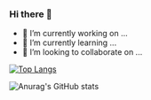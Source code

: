 ### Hi there 👋

<!--
**Xupeng233/Xupeng233** is a ✨ _special_ ✨ repository because its `README.md` (this file) appears on your GitHub profile.

Here are some ideas to get you started:
-->

- 🔭 I’m currently working on ...
- 🌱 I’m currently learning ...
- 👯 I’m looking to collaborate on ...           

 [![Top Langs](https://github-readme-stats.vercel.app/api/top-langs/?username=Xupeng233&layout=default)](https://github.com/anuraghazra/github-readme-stats)

 ![Anurag's GitHub stats](https://github-readme-stats.vercel.app/api?username=Xupeng233&hide=contribs,prs)


